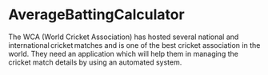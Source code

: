 # AverageBattingCalculator
The WCA (World Cricket Association) has hosted several national and international cricket matches and is one of the best cricket association in the world. They need an application which will help them in managing the cricket match details by using an automated system. 
